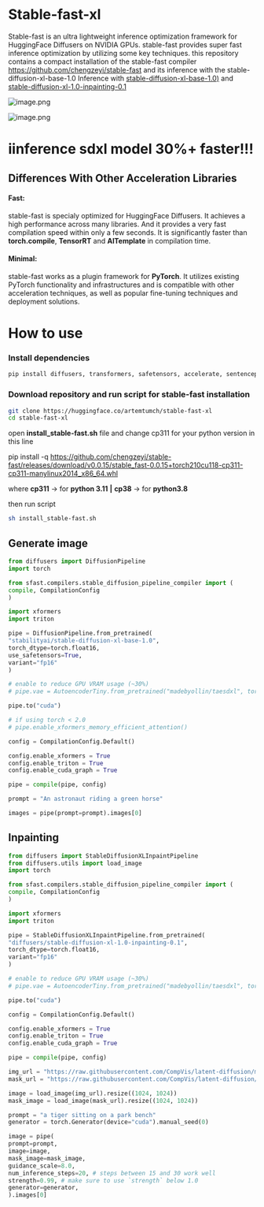 # Stable-fast-xl

Stable-fast is an ultra lightweight inference optimization framework for HuggingFace Diffusers on NVIDIA GPUs. stable-fast provides super fast inference optimization by utilizing some key techniques.
this repository contains a compact installation of the stable-fast compiler https://github.com/chengzeyi/stable-fast and its inference with the stable-diffusion-xl-base-1.0
Inference with [stable-diffusion-xl-base-1.0)](https://huggingface.co/stabilityai/stable-diffusion-xl-base-1.0) and [stable-diffusion-xl-1.0-inpainting-0.1](https://huggingface.co/diffusers/stable-diffusion-xl-1.0-inpainting-0.1)

![image.png](https://cdn-uploads.huggingface.co/production/uploads/670503434c094132b2282e63/Xib4SHo9PX7-oSWP3Or3Y.png)

![image.png](https://cdn-uploads.huggingface.co/production/uploads/670503434c094132b2282e63/-a7V70NkS09TeMSZAKgVB.png)

# iinference sdxl model 30%+ faster!!!

## Differences With Other Acceleration Libraries
#### Fast:
stable-fast is specialy optimized for HuggingFace Diffusers. It achieves a high performance across many libraries. And it provides a very fast compilation speed within only a few seconds. It is significantly faster than **torch.compile**, **TensorRT** and **AITemplate** in compilation time.
#### Minimal:
stable-fast works as a plugin framework for **PyTorch**. It utilizes existing PyTorch functionality and infrastructures and is compatible with other acceleration techniques, as well as popular fine-tuning techniques and deployment solutions.


# How to use

### Install dependencies
```bash
pip install diffusers, transformers, safetensors, accelerate, sentencepiece
```

### Download repository and run script for stable-fast installation
```bash
git clone https://huggingface.co/artemtumch/stable-fast-xl
cd stable-fast-xl
```
open **install_stable-fast.sh** file and change cp311 for your python version in this line

pip install -q https://github.com/chengzeyi/stable-fast/releases/download/v0.0.15/stable_fast-0.0.15+torch210cu118-cp311-cp311-manylinux2014_x86_64.whl

where **cp311** -> for **python 3.11**  **|** **cp38** -> for **python3.8**

then run script
```bash
sh install_stable-fast.sh
```

## Generate image
```py
from diffusers import DiffusionPipeline
import torch

from sfast.compilers.stable_diffusion_pipeline_compiler import (
compile, CompilationConfig
)

import xformers
import triton

pipe = DiffusionPipeline.from_pretrained(
"stabilityai/stable-diffusion-xl-base-1.0",
torch_dtype=torch.float16,
use_safetensors=True,
variant="fp16"
)

# enable to reduce GPU VRAM usage (~30%)
# pipe.vae = AutoencoderTiny.from_pretrained("madebyollin/taesdxl", torch_dtype=torch.float16)

pipe.to("cuda")

# if using torch < 2.0
# pipe.enable_xformers_memory_efficient_attention()

config = CompilationConfig.Default()

config.enable_xformers = True
config.enable_triton = True
config.enable_cuda_graph = True

pipe = compile(pipe, config)

prompt = "An astronaut riding a green horse"

images = pipe(prompt=prompt).images[0]
```

## Inpainting
```py
from diffusers import StableDiffusionXLInpaintPipeline
from diffusers.utils import load_image
import torch

from sfast.compilers.stable_diffusion_pipeline_compiler import (
compile, CompilationConfig
)

import xformers
import triton

pipe = StableDiffusionXLInpaintPipeline.from_pretrained(
"diffusers/stable-diffusion-xl-1.0-inpainting-0.1",
torch_dtype=torch.float16,
variant="fp16"
)

# enable to reduce GPU VRAM usage (~30%)
# pipe.vae = AutoencoderTiny.from_pretrained("madebyollin/taesdxl", torch_dtype=torch.float16)

pipe.to("cuda")

config = CompilationConfig.Default()

config.enable_xformers = True
config.enable_triton = True
config.enable_cuda_graph = True

pipe = compile(pipe, config)

img_url = "https://raw.githubusercontent.com/CompVis/latent-diffusion/main/data/inpainting_examples/overture-creations-5sI6fQgYIuo.png"
mask_url = "https://raw.githubusercontent.com/CompVis/latent-diffusion/main/data/inpainting_examples/overture-creations-5sI6fQgYIuo_mask.png"

image = load_image(img_url).resize((1024, 1024))
mask_image = load_image(mask_url).resize((1024, 1024))

prompt = "a tiger sitting on a park bench"
generator = torch.Generator(device="cuda").manual_seed(0)

image = pipe(
prompt=prompt,
image=image,
mask_image=mask_image,
guidance_scale=8.0,
num_inference_steps=20, # steps between 15 and 30 work well
strength=0.99, # make sure to use `strength` below 1.0
generator=generator,
).images[0]

```
